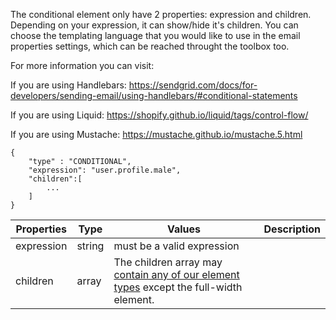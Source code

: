 The conditional element only have 2 properties: expression and children.
Depending on your expression, it can show/hide it's children.
You can choose the templating language that you would like to use in the email properties settings, which can be reached throught the toolbox too.

For more information you can visit:

If you are using Handlebars: https://sendgrid.com/docs/for-developers/sending-email/using-handlebars/#conditional-statements

If you are using Liquid: https://shopify.github.io/liquid/tags/control-flow/

If you are using Mustache: https://mustache.github.io/mustache.5.html

```
{
	"type" : "CONDITIONAL",
	"expression": "user.profile.male",
	"children":[
		...
	]
}
```

Properties | Type | Values | Description
--- | --- | --- | ---
expression | string | must be a valid expression
children | array | The children array may [contain any of our element types](/elements) except the full-width element.


